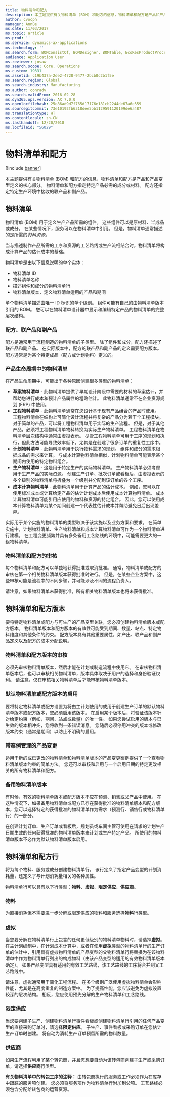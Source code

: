 ```yaml
---
title: 物料清单和配方
description: 本主题提供有关物料清单 (BOM) 和配方的信息，物料清单和配方是产品和产品变型定义的核心部分。
author: cvocph
manager: AnnBe
ms.date: 11/03/2017
ms.topic: article
ms.prod: ''
ms.service: dynamics-ax-applications
ms.technology: ''
ms.search.form: BOMConsistOf, BOMDesigner, BOMTable, EcoResProductProcessManufacturingWorkspace
audience: Application User
ms.reviewer: josaw
ms.search.scope: Core, Operations
ms.custom: 19331
ms.assetid: c19b437a-2de2-4728-9477-2bcb0c2b1f5e
ms.search.region: Global
ms.search.industry: Manufacturing
ms.author: conradv
ms.search.validFrom: 2016-02-28
ms.dyn365.ops.version: AX 7.0.0
ms.openlocfilehash: 25e86ad9d7f765d17176e181cb2244de67a6e359
ms.sourcegitcommit: 73e10192fb6318dee5bb1129591120199de6a487
ms.translationtype: HT
ms.contentlocale: zh-CN
ms.lasthandoff: 12/20/2018
ms.locfileid: "56029"
---
```

# <a name="bills-of-materials-and-formulas"></a>物料清单和配方

[!include [banner](../includes/banner.md)]

本主题提供有关物料清单 (BOM) 和配方的信息，物料清单和配方是产品和产品变型定义的核心部分。 物料清单和配方指定特定产品必需的成分或材料。 配方还指定特定生产环境中接收的联产品和副产品。 

<a name="bills-of-materials"></a>物料清单
------------------

物料清单 (BOM) 用于定义生产产品所需的组件。 这些组件可以是原材料、半成品或成分。 在某些情况下，服务可以在物料清单中引用。 但是，物料清单通常描述的是所需的*材料资源*。  

当与描述制作产品所需的工序和资源的工艺路线或生产流相结合时，物料清单将构成计算产品的估计成本的基础。  

物料清单是由以下信息说明的单个实体：

-   物料清单 ID
-   物料清单名称
-   描述组件和成分的物料清单行
-   物料清单版本，定义物料清单适用的产品和期间

单个物料清单描述由唯一 ID 标识的单个级别。 组件可能有自己的由物料清单版本引用的 BOM。 您可以在物料清单设计器中显示和编辑特定产品的物料清单的完整层次结构。

### <a name="formulas-co-products-and-by-products"></a>配方、联产品和副产品

配方是通常用于流程制造的物料清单的子类型。 除了组件和成分，配方还描述了联产品和副产品。 在实际版本中，配方的联产品和副产品的定义需要配方版本。 配方通常是为某个特定成品（配方或计划物料）定义的。

### <a name="boms-in-the-product-lifecycle"></a>产品生命周期中的物料清单

在产品生命周期中，可能出于各种原因创建很多类型的物料清单：

-   **草案物料清单** - 此物料清单提供了早期设计阶段中需要的材料的草案估计，并帮助您进行成本和预计产品属性的粗略估计。 此物料清单通常不在企业资源规划 (ERP) 中使用。
-   **工程物料清单** - 此物料清单通常在您设计基于现有产品组合的产品时使用。 工程物料清单在结构上可简化设计流程并将复杂的产品分为若干个工程模块。 对于简单的产品，可以将工程物料清单用于实际的生产流程。 但是，对于其他产品，必须将工程物料清单物料转换为实际生产物料清单。 工程物料清单在物料清单层次结构中通常由虚拟表示。 尽管工程物料清单可用于工序的规划和执行，但此方法可能导致效率低下，尤其是在创建了很多订单的重复性工序中。
-   **计划物料清单** - 此物料清单用于执行物料需求的规划。 组件和成分的需求根据成品的需求来计算。 与成本计算物料清单相似，计划物料清单可能表示某个期间内使用的特定物料组合。
-   **生产物料清单** - 这是用于特定生产的实际物料清单。 生产物料清单必须考虑用于生产产品的实际资源。 创建生产订单、批次订单或看板后，由虚拟表示的多个级别的物料清单将折叠为一个级别并分配到该订单的各个工序。
-   **成本计算物料清单** - 此物料清单用于计算产品的估计成本。 例如，您可以在使用标准成本或计算给定产品的估计计划成本后使用成本计算物料清单。 成本计算物料清单可能引用应使用的物料和资源的特定组合。 因此，您可以使用成本计算物料清单为某个期间创建一个代表性估计成本并帮助避免日后出现差异。

实际用于某个实施的物料清单的类型取决于该实施以及业务方案和要求。 在简单实施中，计划物料清单、生产物料清单和成本计算物料清单可作为一个物料清单进行建模。 在工程变更频繁并具有多条备用工艺路线的环境中，可能需要更大的一组物料清单。

### <a name="approval-of-boms-and-formulas"></a>物料清单和配方的审核

每个物料清单和配方可以单独地获得批准或取消批准。 通常，物料清单或配方的审核在第一个相关物料清单版本获得批准时进行。 但是，在某些企业方案中，这些审核可能是流程中的不同步骤，并可能涉及不同的流程负责人。  

请注意，如果物料清单未获得批准，所有相关物料清单版本也将未获得批准。

## <a name="bom-and-formula-versions"></a>物料清单和配方版本
要将特定物料清单或配方与可生产的产品变型关联，您必须创建物料清单版本或配方版本。 物料清单版本和配方版本的有效性可能受到期间、数量、站点、特定物料维度和其他条件的约束。 配方版本具有其他重要属性，如产出、联产品和副产品定义以及配方的成本分配说明。

### <a name="approval-of-bom-and-formula-versions"></a>物料清单和配方版本的审核

必须先审核物料清单版本，然后才能在计划或制造流程中使用它。 在审核物料清单版本后，也可以审核相关物料清单，版本具体取决于用户的选择和身份验证权利。 请注意，仅在审核相关物料清单后才能审核物料清单版本。

### <a name="activation-of-the-default-bom-or-formula-version"></a>默认物料清单或配方版本的启用

要将特定物料清单或配方设置为将由主计划使用的或用于创建生产订单的默认物料清单版本或配方版本，您必须启用该版本。 在启用某个版本后，将验证该版本针对给定约束（例如，期间、站点或数量）的唯一性。 如果您尝试启用的版本与已生效的版本相冲突，您将收到一条错误消息。 您随后必须停用冲突的版本或修改版本约束（通常是期间）以防止不明确的启用。

### <a name="product-change-with-case-management"></a>带案例管理的产品变更

适用于新的或已更改的物料清单和物料清单版本的产品变更案例提供了一个查看物料清单版本约束的简单方法。 您还可以审核和启用与一个启用日期的特定更改相关的所有物料清单和配方。

### <a name="alternative-bom-versions"></a>备用物料清单版本

有时候，有效的物料清单版本或配方版本不应在预测、销售或父产品中使用。 在这种情况下，如果备用物料清单或配方已存在获得批准的物料清单版本和配方版本，您可以选择特定的获得批准的物料清单作为需求（预测行、销售行或物料清单行）的一部分。  

在创建计划订单、生产订单或看板后，规划员或车间主管可使用在请求的计划生产日期生效的任何获得批准的物料清单版本来计划或生产特定产品。 所使用的物料清单版本不必作为默认物料清单版本启用。

## <a name="bom-and-formula-lines"></a>物料清单和配方行
将为每个物料、服务或成分创建物料清单行。 该行定义了指定产品变型的计划消耗量，还定义了与计划消耗量相关的各种属性。  

物料清单行可以具有以下行类型：**物料**、**虚拟**、**限定供应**、**供应商**。

### <a name="item"></a>物料

为直接消耗但不需要进一步分解或限定供应的物料和服务选择**物料**行类型。

### <a name="phantom"></a>虚拟

当您要分解在物料清单行上包含的任何更低级别的物料清单物料时，请选择**虚拟**。 在主计划编制中，在计划成本计算中，或者在使用**虚拟**类型的物料清单行的生产订单的估计中，引用具有虚拟物料清单的产品变型的父物料清单行将替换为在该物料清单中作为物料清单行列出的构成物料（由该产品变型的适用的有效物料清单版本确定）。 如果产品变型具有适用的有效工艺路线，该工艺路线的工序将合并到父工艺路线中。  

请注意，虚拟通常用于简化工程流程。 在多个级别广泛使用虚拟物料清单会影响性能，尤其是在高度重复的制造方案中。 为了提高性能，您应该避免为虚拟设置较深的层次结构。 相反，您应使用预先分解的生产物料清单和工艺路线。

### <a name="pegged-supply"></a>限定供应

当您要创建子生产、创建物料清单行事件看板或创建物料清单行引用的任何产品变型的直接采购订单时，请选择**限定供应**。 子生产、事件看板或采购订单在您估计生产订单时创建。 将自动为消耗生产订单预留所需的物料数量。

### <a name="vendor"></a>供应商

如果生产流程利用了某个转包商，并且您想要自动为该转包商创建子生产或采购订单，请选择**供应商**行类型。  

**有关物料清单中的转包工序的注释：** 由转包商执行的服务或工作必须作为在库存中跟踪的服务项创建。 您必须将服务项作为物料清单行附加到父项。 工艺路线必须包含分配给转包商的运营资源。



